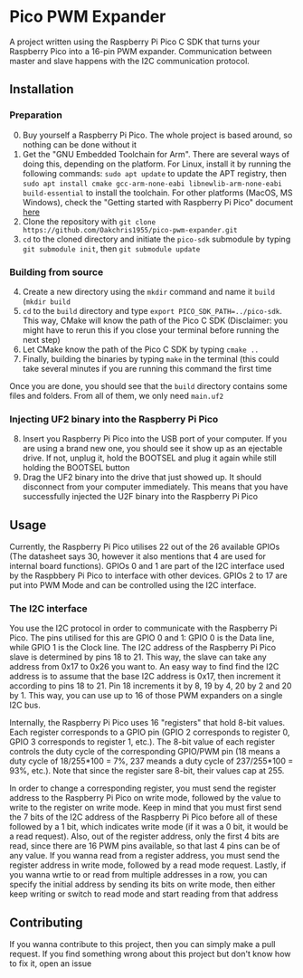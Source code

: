 # Pico PWM Expander

A project written using the Raspberry Pi Pico C SDK that turns your Raspberry Pico into a 16-pin PWM expander. Communication between master and slave happens with the I2C communication protocol.

## Installation

### Preparation

0) Buy yourself a Raspberry Pi Pico. The whole project is based around, so nothing can be done without it
1) Get the "GNU Embedded Toolchain for Arm". There are several ways of doing this, depending on the platform. For Linux, install it by running the following commands: `sudo apt update` to update the APT registry, then `sudo apt install cmake gcc-arm-none-eabi libnewlib-arm-none-eabi build-essential` to install the toolchain. For other platforms (MacOS, MS Windows), check the "Getting started with Raspberry Pi Pico" document [here](https://datasheets.raspberrypi.com/pico/getting-started-with-pico.pdf)
2) Clone the repository with `git clone https://github.com/Oakchris1955/pico-pwm-expander.git`
3) `cd` to the cloned directory and initiate the `pico-sdk` submodule by typing `git submodule init`, then `git submodule update`

### Building from source

4) Create a new directory using the `mkdir` command and name it `build` (`mkdir build`
5) `cd` to the `build` directory and type `export PICO_SDK_PATH=../pico-sdk`. This way, CMake will know the path of the Pico C SDK (Disclaimer: you might have to rerun this if you close your terminal before running the next step)
6) Let CMake know the path of the Pico C SDK by typing `cmake ..`
7) Finally, building the binaries by typing `make` in the terminal (this could take several minutes if you are running this command the first time

Once you are done, you should see that the `build` directory contains some files and folders. From all of them, we only need `main.uf2`

### Injecting UF2 binary into the Raspberry Pi Pico

8) Insert you Raspberry Pi Pico into the USB port of your computer. If you are using a brand new one, you should see it show up as an ejectable drive. If not, unplug it, hold the BOOTSEL and plug it again while still holding the BOOTSEL button
9) Drag the UF2 binary into the drive that just showed up. It should disconnect from your computer immediately. This means that you have successfully injected the U2F binary into the Raspberry Pi Pico

## Usage

Currently, the Raspberry Pi Pico utilises 22 out of the 26 available GPIOs (The datasheet says 30, however it also mentions that 4 are used for internal board functions). GPIOs 0 and 1 are part of the I2C interface used by the Raspbbery Pi Pico to interface with other devices. GPIOs 2 to 17 are put into PWM Mode and can be controlled using the I2C interface.

### The I2C interface

You use the I2C protocol in order to communicate with the Raspberry Pi Pico. The pins utilised for this are GPIO 0 and 1: GPIO 0 is the Data line, while GPIO 1 is the Clock line. The I2C address of the Raspberry Pi Pico slave is determined by pins 18 to 21. This way, the slave can take any address from 0x17 to 0x26 you want to. An easy way to find find the I2C address is to assume that the base I2C address is 0x17, then increment it according to pins 18 to 21. Pin 18 increments it by 8, 19 by 4, 20 by 2 and 20 by 1. This way, you can use up to 16 of those PWM expanders on a single I2C bus. 

Internally, the Raspberry Pi Pico uses 16 "registers" that hold 8-bit values. Each register corresponds to a GPIO pin (GPIO 2 corresponds to register 0, GPIO 3 corresponds to register 1, etc.). The 8-bit value of each register controls the duty cycle of the corresponding GPIO/PWM pin (18 means a duty cycle of 18/255\*100 = 7%, 237 meands a duty cycle of 237/255\*100 = 93%, etc.). Note that since the register sare 8-bit, their values cap at 255.

In order to change a corresponding register, you must send the register address to the Raspberry Pi Pico on write mode, followed by the value to write to the register on write mode. Keep in mind that you must first send the 7 bits of the I2C address of the Raspberry Pi Pico before all of these followed by a 1 bit, which indicates write mode (if it was a 0 bit, it would be a read request). Also, out of the register address, only the first 4 bits are read, since there are 16 PWM pins available, so that last 4 pins can be of any value. If you wanna read from a register address, you must send the register address in write mode, followed by a read mode request. Lastly, if you wanna wrtie to or read from multiple addresses in a row, you can specify the initial address by sending its bits on write mode, then either keep writing or switch to read mode and start reading from that address

## Contributing

If you wanna contribute to this project, then you can simply make a pull request. If you find something wrong about this project but don't know how to fix it, open an issue
